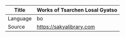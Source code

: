 |Title | Works of Tsarchen Losal Gyatso 
| --- | --- 
|Language | bo
|Source | https://sakyalibrary.com